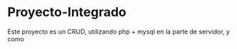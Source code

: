 # Proyecto-Integrado
Este proyecto es un CRUD, utilizando php + mysql en la parte de servidor, y como
